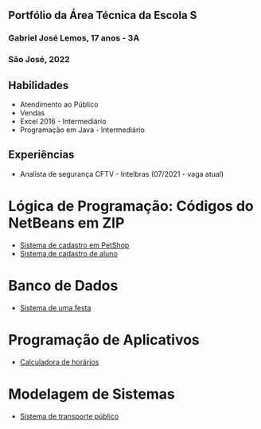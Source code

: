 ## Portfólio da Área Técnica da Escola S
### Gabriel José Lemos, 17 anos - 3A
### São José, 2022

## Habilidades
- Atendimento ao Público
- Vendas
- Excel 2016 - Intermediário
- Programação em Java - Intermediário

## Experiências 
  - Analista de segurança CFTV - Intelbras (07/2021 - vaga atual)

# Lógica de Programação: Códigos do NetBeans em ZIP
- [Sistema de cadastro em PetShop](LogicaDeProgramacao/PetShop)
- [Sistema de cadastro de aluno](LogicaDeProgramacao/Aula2A)

# Banco de Dados 
- [Sistema de uma festa](BancodeDados/FestaNaPiscina)

# Programação de Aplicativos
- [Calculadora de horários](ProgramacaoDeAplicativos/CalculadoraDeHoras)

# Modelagem de Sistemas
- [Sistema de transporte público](ModelagemDeSistemas/SistemaTransportePublico)
